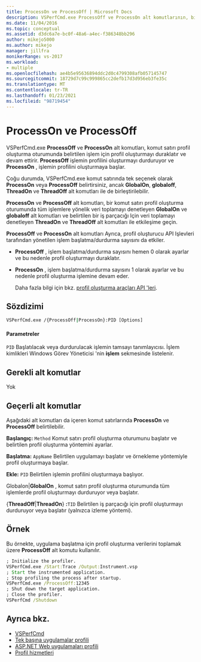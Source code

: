 ```yaml
---
title: ProcessOn ve ProcessOff | Microsoft Docs
description: VSPerfCmd.exe ProcessOff ve ProcessOn alt komutlarının, bir komut satırı profil oluşturma oturumunda belirtilen işlem için profil oluşturmayı duraklatma ve devam ettirme hakkında bilgi edinin.
ms.date: 11/04/2016
ms.topic: conceptual
ms.assetid: d3dc6a7e-bc0f-48a6-a4ec-f386348bb296
author: mikejo5000
ms.author: mikejo
manager: jillfra
monikerRange: vs-2017
ms.workload:
- multiple
ms.openlocfilehash: ae4b5e95636894ddc2d0c4799308afb057145747
ms.sourcegitcommit: 18729d7c99c999865cc2defb17d3d956eb3fe35c
ms.translationtype: MT
ms.contentlocale: tr-TR
ms.lasthandoff: 01/23/2021
ms.locfileid: "98719454"
---
```

# <a name="processon-and-processoff"></a>ProcessOn ve ProcessOff
VSPerfCmd.exe **ProcessOff** ve **ProcessOn** alt komutları, komut satırı profil oluşturma oturumunda belirtilen işlem için profil oluşturmayı duraklatır ve devam ettirir. **ProcessOff** işlemin profilini oluşturmayı durduruyor ve **ProcessOn** , işlemin profilini oluşturmaya başlar.

 Çoğu durumda, VSPerfCmd.exe komut satırında tek seçenek olarak **ProcessOn** veya **ProcessOff** belirtirsiniz, ancak **GlobalOn**, **globaloff**, **ThreadOn** ve **ThreadOff** alt komutları ile de birleştirilebilir.

 **ProcessOn** ve **ProcessOff** alt komutları, bir komut satırı profil oluşturma oturumunda tüm işlemlere yönelik veri toplamayı denetleyen **GlobalOn** ve **globaloff** alt komutları ve belirtilen bir iş parçacığı Için veri toplamayı denetleyen **ThreadOn** ve **ThreadOff** alt komutları ile etkileşime geçin.

 **ProcessOff** ve **ProcessOn** alt komutları Ayrıca, profil oluşturucu API Işlevleri tarafından yönetilen işlem başlatma/durdurma sayısını da etkiler.

- **ProcessOff** , işlem başlatma/durdurma sayısını hemen 0 olarak ayarlar ve bu nedenle profil oluşturmayı duraklatır.

- **ProcessOn** , işlem başlatma/durdurma sayısını 1 olarak ayarlar ve bu nedenle profil oluşturma işlemine devam eder.

  Daha fazla bilgi için bkz. [profil oluşturma araçları API 'leri](../profiling/profiling-tools-apis.md).

## <a name="syntax"></a>Sözdizimi

```cmd
VSPerfCmd.exe /{ProcessOff|ProcessOn}:PID [Options]

```

#### <a name="parameters"></a>Parametreler
 `PID` Başlatılacak veya durdurulacak işlemin tamsayı tanımlayıcısı. İşlem kimlikleri Windows Görev Yöneticisi 'nin **işlem** sekmesinde listelenir.

## <a name="required-subcommands"></a>Gerekli alt komutlar
 Yok

## <a name="valid-subcommands"></a>Geçerli alt komutlar
 Aşağıdaki alt komutları da içeren komut satırlarında **ProcessOn** ve **ProcessOff** belirtilebilir.

 **Başlangıç:** `Method` Komut satırı profil oluşturma oturumunu başlatır ve belirtilen profil oluşturma yöntemini ayarlar.

 **Başlatma:** `AppName` Belirtilen uygulamayı başlatır ve örnekleme yöntemiyle profil oluşturmaya başlar.

 **Ekle:** `PID` Belirtilen işlemin profilini oluşturmaya başlıyor.

  Globalon&#124;**GlobalOn** , komut satırı profil oluşturma oturumunda tüm işlemlerde profil oluşturmayı durduruyor veya başlatır.

 {**ThreadOff**&#124;**ThreadOn**} **:**`TID` Belirtilen iş parçacığı için profil oluşturmayı durduruyor veya başlatır (yalnızca izleme yöntemi).

## <a name="example"></a>Örnek
 Bu örnekte, uygulama başlatma için profil oluşturma verilerini toplamak üzere **ProcessOff** alt komutu kullanılır.

```cmd
; Initialize the profiler.
VSPerfCmd.exe /Start:Trace /Output:Instrument.vsp
; Start the instrumented application.
; Stop profiling the process after startup.
VSPerfCmd.exe /ProcessOff:12345
; Shut down the target application.
; Close the profiler.
VSPerfCmd /Shutdown

```

## <a name="see-also"></a>Ayrıca bkz.
- [VSPerfCmd](../profiling/vsperfcmd.md)
- [Tek başına uygulamalar profili](../profiling/command-line-profiling-of-stand-alone-applications.md)
- [ASP.NET Web uygulamaları profili](../profiling/command-line-profiling-of-aspnet-web-applications.md)
- [Profil hizmetleri](../profiling/command-line-profiling-of-services.md)
